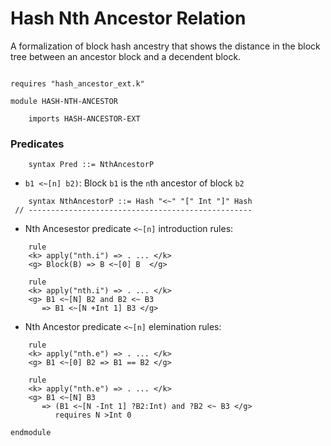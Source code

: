 Hash Nth Ancestor Relation
==========================

A formalization of block hash ancestry that shows the distance in the block tree between an ancestor block and a decendent block.
```k

requires "hash_ancestor_ext.k"

module HASH-NTH-ANCESTOR

    imports HASH-ANCESTOR-EXT
```

### Predicates

```k
    syntax Pred ::= NthAncestorP
```

- `b1 <~[n] b2)`: Block `b1` is the `n`th ancestor of block `b2`
 
```k
    syntax NthAncestorP ::= Hash "<~" "[" Int "]" Hash
 // --------------------------------------------------
```

- Nth Ancesestor predicate `<~[n]` introduction rules:

```k
    rule
    <k> apply("nth.i") => . ... </k>
    <g> Block(B) => B <~[0] B  </g>

    rule
    <k> apply("nth.i") => . ... </k>
    <g> B1 <~[N] B2 and B2 <~ B3
       => B1 <~[N +Int 1] B3 </g>
```

- Nth Ancestor predicate `<~[n]` elemination rules:

```k
    rule
    <k> apply("nth.e") => . ... </k>
    <g> B1 <~[0] B2 => B1 == B2 </g>

    rule
    <k> apply("nth.e") => . ... </k>
    <g> B1 <~[N] B3
       => (B1 <~[N -Int 1] ?B2:Int) and ?B2 <~ B3 </g>
          requires N >Int 0
```

```k
endmodule
```
